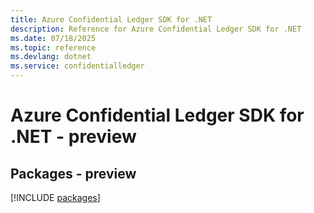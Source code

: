 ```yaml
---
title: Azure Confidential Ledger SDK for .NET
description: Reference for Azure Confidential Ledger SDK for .NET
ms.date: 07/18/2025
ms.topic: reference
ms.devlang: dotnet
ms.service: confidentialledger
---
```

# Azure Confidential Ledger SDK for .NET - preview
## Packages - preview
[!INCLUDE [packages](confidential-ledger-index.md)]